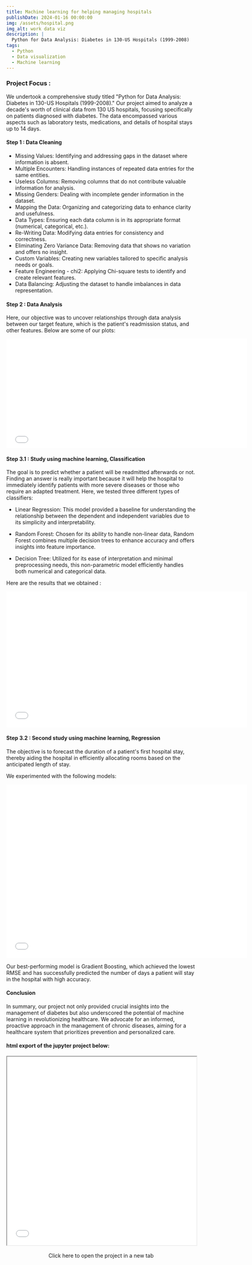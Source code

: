 ```yaml
---
title: Machine learning for helping managing hospitals
publishDate: 2024-01-16 00:00:00
img: /assets/hospital.png
img_alt: work data viz
description: |
  Python for Data Analysis: Diabetes in 130-US Hospitals (1999-2008)
tags:
  - Python
  - Data visualization
  - Machine learning
---
```



### Project Focus :
We undertook a comprehensive study titled "Python for Data Analysis: Diabetes in 130-US Hospitals (1999-2008)." Our project aimed to analyze a decade's worth of clinical data from 130 US hospitals, focusing specifically on patients diagnosed with diabetes. The data encompassed various aspects such as laboratory tests, medications, and details of hospital stays up to 14 days.

#### Step 1 : Data Cleaning
- Missing Values: Identifying and addressing gaps in the dataset where information is absent.
- Multiple Encounters: Handling instances of repeated data entries for the same entities.
- Useless Columns: Removing columns that do not contribute valuable information for analysis.
- Missing Genders: Dealing with incomplete gender information in the dataset.
- Mapping the Data: Organizing and categorizing data to enhance clarity and usefulness.
- Data Types: Ensuring each data column is in its appropriate format (numerical, categorical, etc.).
- Re-Writing Data: Modifying data entries for consistency and correctness.
- Eliminating Zero Variance Data: Removing data that shows no variation and offers no insight.
- Custom Variables: Creating new variables tailored to specific analysis needs or goals.
- Feature Engineering - chi2: Applying Chi-square tests to identify and create relevant features.
- Data Balancing: Adjusting the dataset to handle imbalances in data representation.

#### Step 2 : Data Analysis
Here, our objective was to uncover relationships through data analysis between our target feature, which is the patient's readmission status, and other features. Below are some of our plots:
<iframe src="/assets/HospitalDataAnalysis.JPG" width="640" height="290" frameborder="0" allowfullscreen></iframe>

#### Step 3.1 : Study using machine learning, Classification
The goal is to predict whether a patient will be readmitted afterwards or not. Finding an answer is really important because it will help the hospital to immediately identify patients with more severe diseases or those who require an adapted treatment.
Here, we tested three different types of classifiers:

- Linear Regression: This model provided a baseline for understanding the relationship between the dependent and independent variables due to its simplicity and interpretability.

- Random Forest: Chosen for its ability to handle non-linear data, Random Forest combines multiple decision trees to enhance accuracy and offers insights into feature importance.

- Decision Tree: Utilized for its ease of interpretation and minimal preprocessing needs, this non-parametric model efficiently handles both numerical and categorical data.

Here are the results that we obtained :
<iframe src="/assets/ModelHospital1.JPG" width="640" height="360" frameborder="0" allowfullscreen></iframe>

#### Step 3.2 : Second study using machine learning, Regression
The objective is to forecast the duration of a patient's first hospital stay, thereby aiding the hospital in efficiently allocating rooms based on the anticipated length of stay.

We experimented with the following models:

<iframe src="/assets/ModelHospital2.JPG" width="640" height="460" frameborder="0" allowfullscreen></iframe>

Our best-performing model is Gradient Boosting, which achieved the lowest RMSE and has successfully predicted the number of days a patient will stay in the hospital with high accuracy.

#### Conclusion

In summary, our project not only provided crucial insights into the management of diabetes but also underscored the potential of machine learning in revolutionizing healthcare. We advocate for an informed, proactive approach in the management of chronic diseases, aiming for a healthcare system that prioritizes prevention and personalized care.



#### html export of the jupyter project below:



<iframe src="/assets/diabetes.html" style="width:100%; height:500px;"></iframe>


<!-- Le bouton avec une classe spécifique -->
<a href="/assets/diabetes.html" target="_blank" class="mon-bouton">
  Click here to open the project in a new tab
</a>

<style>
  /* Style spécifique pour le bouton avec la classe "mon-bouton" */
  .mon-bouton {
    position: relative;
    display: flex;
    place-content: center;
    text-align: center;
    padding: 0.56em 2em;
    gap: 0.8em;
    color: var(--accent-text-over);
    text-decoration: none;
    line-height: 1.1;
    border-radius: 999rem;
    overflow: hidden;
    background: var(--gradient-accent-orange);
    box-shadow: var(--shadow-md);
    white-space: nowrap;
  }

  @media (min-width: 20em) {
    .mon-bouton {
      font-size: var(--text-lg);
    }
  }

  /* Overlay pour les effets au survol */
  .mon-bouton::after {
    content: '';
    position: absolute;
    inset: 0;
    pointer-events: none;
    transition: background-color var(--theme-transition);
    mix-blend-mode: overlay;
  }

  .mon-bouton:focus::after,
  .mon-bouton:hover::after {
    background-color: hsla(var(--gray-999-basis), 0.3);
  }

  @media (min-width: 50em) {
    .mon-bouton {
      padding: 1.125rem 2.5rem;
      font-size: var(--text-xl);
    }
  }
</style>




